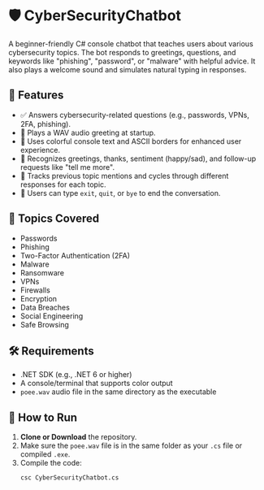 # 🛡️ CyberSecurityChatbot

A beginner-friendly C# console chatbot that teaches users about various cybersecurity topics. The bot responds to greetings, questions, and keywords like "phishing", "password", or "malware" with helpful advice. It also plays a welcome sound and simulates natural typing in responses.

## 📌 Features

- ✅ Answers cybersecurity-related questions (e.g., passwords, VPNs, 2FA, phishing).
- 🎵 Plays a WAV audio greeting at startup.
- 🎨 Uses colorful console text and ASCII borders for enhanced user experience.
- 💬 Recognizes greetings, thanks, sentiment (happy/sad), and follow-up requests like "tell me more".
- 🔁 Tracks previous topic mentions and cycles through different responses for each topic.
- 🚪 Users can type `exit`, `quit`, or `bye` to end the conversation.

## 🧱 Topics Covered

- Passwords  
- Phishing  
- Two-Factor Authentication (2FA)  
- Malware  
- Ransomware  
- VPNs  
- Firewalls  
- Encryption  
- Data Breaches  
- Social Engineering  
- Safe Browsing  

## 🛠️ Requirements

- .NET SDK (e.g., .NET 6 or higher)
- A console/terminal that supports color output
- `poee.wav` audio file in the same directory as the executable

## 🚀 How to Run

1. **Clone or Download** the repository.
2. Make sure the `poee.wav` file is in the same folder as your `.cs` file or compiled `.exe`.
3. Compile the code:
   ```bash
   csc CyberSecurityChatbot.cs
